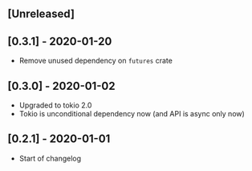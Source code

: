 ## [Unreleased]

## [0.3.1] - 2020-01-20

- Remove unused dependency on `futures` crate

## [0.3.0] - 2020-01-02

- Upgraded to tokio 2.0
- Tokio is unconditional dependency now (and API is async only now)

## [0.2.1] - 2020-01-01

- Start of changelog

